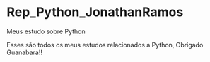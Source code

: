# Rep_Python_JonathanRamos
 Meus estudo sobre Python

Esses são todos os meus estudos relacionados a Python, Obrigado Guanabara!!